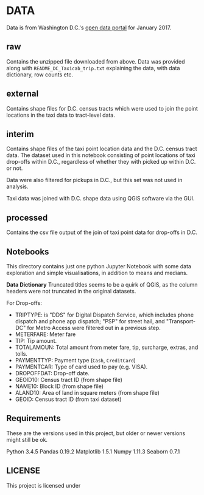 # DATA
Data is from Washington D.C.'s [open data portal](http://opendata.dc.gov/datasets?q=taxi) for January 2017.

## raw
Contains the unzipped file downloaded from above.
Data was provided along with `README_DC_Taxicab_trip.txt` explaining the data, with data dictionary, row counts etc.

## external
Contains shape files for D.C. census tracts which were used to join the point locations in the taxi data to tract-level data.

## interim
Contains shape files of the taxi point location data and the D.C. census tract data. The dataset used in this notebook consisting of point locations of taxi drop-offs within D.C., regardless of whether they with picked up within D.C. or not.

Data were also filtered for pickups in D.C., but this set was not used in analysis.

Taxi data was joined with D.C. shape data using QGIS software via the GUI.

## processed
Contains the csv file output of the join of taxi point data for drop-offs in D.C.

## Notebooks
This directory contains just one python Jupyter Notebook with some data exploration and simple visualisations, in addition to means and medians.

**Data Dictionary**
Truncated titles seems to be a quirk of QGIS, as the column headers were not truncated in the original datasets.

For Drop-offs:
* TRIPTYPE: is "DDS" for Digital Dispatch Service, which includes phone dispatch and phone app dispatch; "PSP" for street hail, and "Transport-DC" for Metro Access were filtered out in a previous step.
* METERFARE: Meter fare
* TIP: Tip amount.
* TOTALAMOUN: Total amount from meter fare, tip, surcharge, extras, and tolls.
* PAYMENTTYP: Payment type (`Cash`, `CreditCard`)
* PAYMENTCAR: Type of card used to pay (e.g. VISA).
* DROPOFFDAT: Drop-off date.
* GEOID10: Census tract ID (from shape file)
* NAME10: Block ID (from shape file)
* ALAND10: Area of land in square meters (from shape file)
* GEOID: Census tract ID (from taxi dataset)

## Requirements
These are the versions used in this project, but older or newer versions might still be ok.

Python 3.4.5
Pandas 0.19.2
Matplotlib 1.5.1
Numpy 1.11.3
Seaborn 0.7.1

## LICENSE

This project is licensed under
